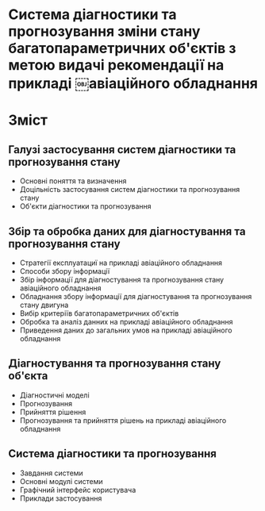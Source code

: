 Система діагностики та прогнозування зміни стану багатопараметричних об'єктів з метою видачі рекомендації на прикладі ￼авіаційного обладнання
=================

Зміст
=================

Галузі застосування систем діагностики та прогнозування стану
-----------------

- Основні поняття та визначення
- Доцільність застосування систем діагностики та прогнозування стану
- Об'єкти діагностики та прогнозування

Збір та обробка даних для діагностування та прогнозування стану
-----------------

- Стратегії експлуатациї на прикладі авіаційного обладнання
- Способи збору інформації
- Збір інформації для діагностування та прогнозування стану авіаційного обладнання
- Обладнання збору інформації для діагностування та прогнозування стану двигуна
- Вибір критеріїв багатопараметричних об'єктів
- Обробка та аналіз данних на прикладі авіаційного обладнання
- Приведення даних до загальних умов на прикладі авіаційного обладнання

Діагностування та прогнозування стану об'єкта
-----------------

- Діагностичні моделі
- Прогнозування
- Прийняття рішення
- Прогнозування та прийняття рішень на прикладі авіаційного обладнання

Система діагностики та прогнозування
-----------------

- Завдання системи
- Основні модулі системи
- Графічний інтерфейс користувача
- Приклади застосування
